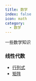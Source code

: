 ```yaml
---
title: 数学
index: false
icon: math
category:
  - 数学
---
```


一些数学知识

<!-- more -->

### 线性代数

- [行列式](./1.md)
- [矩阵](./2.md)
